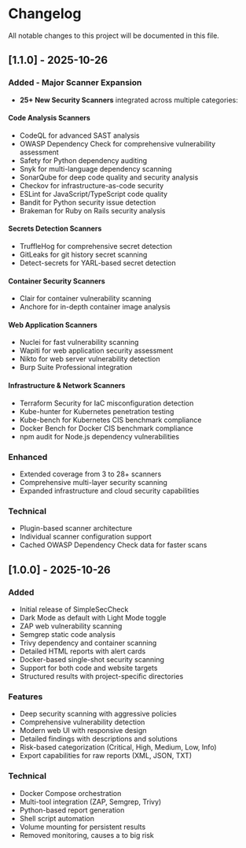 # Changelog

All notable changes to this project will be documented in this file.

## [1.1.0] - 2025-10-26

### Added - Major Scanner Expansion
- **25+ New Security Scanners** integrated across multiple categories:

#### Code Analysis Scanners
- CodeQL for advanced SAST analysis
- OWASP Dependency Check for comprehensive vulnerability assessment
- Safety for Python dependency auditing
- Snyk for multi-language dependency scanning
- SonarQube for deep code quality and security analysis
- Checkov for infrastructure-as-code security
- ESLint for JavaScript/TypeScript code quality
- Bandit for Python security issue detection
- Brakeman for Ruby on Rails security analysis

#### Secrets Detection Scanners
- TruffleHog for comprehensive secret detection
- GitLeaks for git history secret scanning
- Detect-secrets for YARL-based secret detection

#### Container Security Scanners
- Clair for container vulnerability scanning
- Anchore for in-depth container image analysis

#### Web Application Scanners
- Nuclei for fast vulnerability scanning
- Wapiti for web application security assessment
- Nikto for web server vulnerability detection
- Burp Suite Professional integration

#### Infrastructure & Network Scanners
- Terraform Security for IaC misconfiguration detection
- Kube-hunter for Kubernetes penetration testing
- Kube-bench for Kubernetes CIS benchmark compliance
- Docker Bench for Docker CIS benchmark compliance
- npm audit for Node.js dependency vulnerabilities

### Enhanced
- Extended coverage from 3 to 28+ scanners
- Comprehensive multi-layer security scanning
- Expanded infrastructure and cloud security capabilities

### Technical
- Plugin-based scanner architecture
- Individual scanner configuration support
- Cached OWASP Dependency Check data for faster scans

## [1.0.0] - 2025-10-26

### Added
- Initial release of SimpleSecCheck
- Dark Mode as default with Light Mode toggle
- ZAP web vulnerability scanning
- Semgrep static code analysis  
- Trivy dependency and container scanning
- Detailed HTML reports with alert cards
- Docker-based single-shot security scanning
- Support for both code and website targets
- Structured results with project-specific directories

### Features
- Deep security scanning with aggressive policies
- Comprehensive vulnerability detection
- Modern web UI with responsive design
- Detailed findings with descriptions and solutions
- Risk-based categorization (Critical, High, Medium, Low, Info)
- Export capabilities for raw reports (XML, JSON, TXT)

### Technical
- Docker Compose orchestration
- Multi-tool integration (ZAP, Semgrep, Trivy)
- Python-based report generation
- Shell script automation
- Volume mounting for persistent results
- Removed monitoring, causes a to big risk